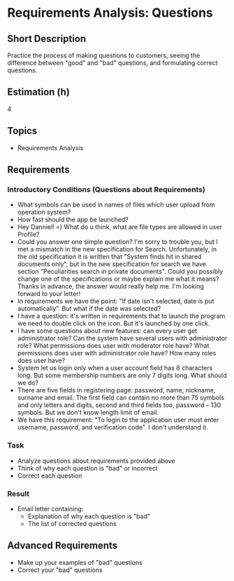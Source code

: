 # Requirements Analysis: Questions

## Short Description

Practice the process of making questions to customers, seeing the difference between "good" and "bad" questions, and
formulating correct questions.

## Estimation (h)

4

## Topics

* Requirements Analysis

## Requirements

### Introductory Conditions (Questions about Requirements)

* What symbols can be used in names of files which user upload from operation system?
* How fast should the app be launched?
* Hey Danniel! =) What do u think, what are file types are allowed in user Profile?
* Could you answer one simple question? I'm sorry to trouble you, but I met a mismatch in the new specification for
    Search. Unfortunately, in the old specification it is written that "System finds hit in shared documents only", but in
    the new specification for search we have section "Peculiarities search in private documents". Could you possibly
    change one of the specifications or maybe explain me what it means? Thanks in advance, the answer would really help
    me. I'm looking forward to your letter!
* In requirements we have the point: "If date isn't selected, date is put automatically". But what if the date was
    selected?
* I have a question: it's written in requirements that to launch the program we need to double click on the icon. But
    it's launched by one click.
* I have some questions about new features: can every user get administrator role? Can the system have several users
    with administrator role? What permissions does user with moderator role have? What permissions does user with
    administrator role have? How many roles does user have?
* System let us login only when a user account field has 8 characters long. But some membership numbers are only 7
    digits long. What should we do?
* There are five fields in registering page: password, name, nickname, surname and email. The first field can contain no
    more than 75 symbols and only letters and digits, second and third fields too, password – 130 symbols. But we don't
    know length limit of email.
* We have this requirement: "To login to the application user must enter username, password, and verification code". I
    don't understand it.

### Task

* Analyze questions about requirements provided above
* Think of why each question is "bad" or incorrect
* Correct each question

### Result

* Email letter containing:
  * Explanation of why each question is "bad"
  * The list of corrected questions

## Advanced Requirements

* Make up your examples of "bad" questions
* Correct your "bad" questions
